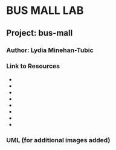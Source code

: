 # BUS MALL LAB
## Project: bus-mall
### Author: Lydia Minehan-Tubic

### Link to Resources
* []()
* []()
* []()
* []()
* []()
* []()
* []()
* []()

### UML (for additional images added)
